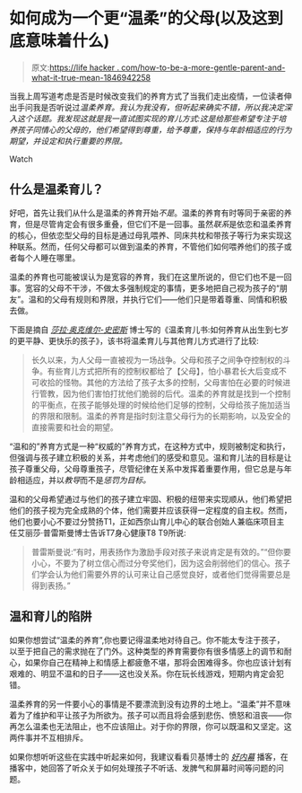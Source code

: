 # 如何成为一个更“温柔”的父母(以及这到底意味着什么)

> 原文:[https://life hacker . com/how-to-be-a-more-gentle-parent-and-what-it-true-mean-1846942258](https://lifehacker.com/how-to-be-a-more-gentle-parent-and-what-it-really-mean-1846942258)

当我上周写道考虑是否是时候改变我们的养育方式了当我们走出疫情，一位读者伸出手问我是否听说过*温柔养育。我认为我没有，但听起来确实不错，所以我决定深入这个话题。我发现这就是我一直试图实现的育儿方式:这是给那些希望专注于培养孩子同情心的父母的，他们希望得到尊重，给予尊重，保持与年龄相适应的行为期望，并设定和执行重要的界限。*

Watch

## 什么是温柔育儿？

好吧，首先让我们从什么是温柔的养育开始*不是*。温柔的养育有时等同于亲密的养育，但是尽管肯定会有很多重叠，但它们不是一回事。虽然*联系*是依恋和温柔养育的核心，但依恋型父母的目标是通过母乳喂养、同床共枕和带孩子等行为来实现这种联系。然而，任何父母都可以做到温柔的养育，不管他们如何喂养他们的孩子或者每个人睡在哪里。

温柔的养育也可能被误认为是宽容的养育，我们在这里所说的，但它们也不是一回事。宽容的父母不干涉，不做太多强制规定的事情，更多地把自己视为孩子的“朋友”。温和的父母有规则和界限，并执行它们——他们只是带着尊重、同情和积极去做。

下面是摘自 [*莎拉·奥克维尔-史密斯*](https://www.goodreads.com/book/show/28067245-the-gentle-parenting-book) 博士写的《温柔育儿书:如何养育从出生到七岁 的更平静、更快乐的孩子》，该书将温柔育儿与其他育儿方式进行了比较:

> 长久以来，为人父母一直被视为一场战争。父母和孩子之间争夺控制权的斗争。有些育儿方式把所有的控制权都给了【父母】，怕小暴君长大后变成不可收拾的怪物。其他的方法给了孩子太多的控制，父母害怕在必要的时候进行管教，因为他们害怕打扰他们脆弱的后代。温柔的养育就是找到一个控制的平衡点，在孩子能够处理的时候给他们足够的控制，父母给孩子施加适当的界限和限制。温柔的养育是指时刻注意父母行为的长期影响，以及安全的直接需要和社会的期望。

“温和的”养育方式是一种“权威的”养育方式，在这种方式中，规则被制定和执行，但强调与孩子建立积极的关系，并考虑他们的感受和意见。温和育儿法的目标是让孩子尊重父母，父母尊重孩子，尽管纪律在关系中发挥着重要作用，但它总是与年龄相适应，并以*教导*而不是*惩罚为目标。*

温和的父母希望通过与他们的孩子建立牢固、积极的纽带来实现顺从，他们希望把他们的孩子视为完全成熟的个体，他们需要并应该获得一定程度的自主权。然而，他们也要小心不要过分赞扬T1，正如西奈山育儿中心的联合创始人兼临床项目主任艾丽莎·普雷斯曼博士告诉T7身心健康T8 T9所说:

> 普雷斯曼说:“有时，用表扬作为激励手段对孩子来说肯定是有效的。”“但你要小心，不要为了树立信心而过分夸奖他们，因为这会削弱他们的信心。孩子们学会认为他们需要外界的认可来让自己感觉良好，或者他们觉得需要总是得到表扬。”

## 温和育儿的陷阱

如果你想尝试“温柔的养育”,你也要记得温柔地对待自己。你不能太专注于孩子，以至于把自己的需求抛在了门外。这种类型的养育需要你有很多情感上的调节和耐心，如果你自己在精神上和情感上都疲惫不堪，那将会困难得多。你也应该计划有艰难的、明显不温和的日子——这也没关系。你在玩长线游戏，短期内肯定会犯错。

温柔养育的另一件要小心的事情是不要漂流到没有边界的土地上。“温柔”并不意味着为了维护和平让孩子为所欲为。孩子可以而且将会感到悲伤、愤怒和沮丧——你再怎么温柔也无法阻止，也不应该阻止。对于你的界限，你可以既温和又坚定。这两件事并不互相排斥。

如果你想听听这些在实践中听起来如何，我建议看看贝基博士的 [*好内幕*](https://good-inside.simplecast.com/episodes) 播客，在播客中，她回答了听众关于如何处理孩子不听话、发脾气和屏幕时间等问题的问题。
